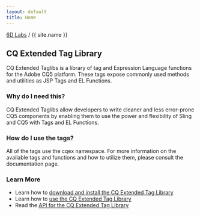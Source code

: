 ```yaml
---
layout: default
title: Home
---
```


[6D Labs](http://labs.sixdimensions.com) / {{ site.name }}

## CQ Extended Tag Library

CQ Extended Taglibs is a library of tag and Expression Language functions for the Adobe 
CQ5 platform. These tags expose commonly used methods and utilities as JSP Tags and EL 
Functions.

### Why do I need this?

CQ Extended Taglibs allow developers to write cleaner and less error-prone CQ5 components 
by enabling them to use the power and flexibility of Sling and CQ5 with Tags and EL 
Functions.

### How do I use the tags?

All of the tags use the cqex namespace. For more information on the available tags and 
functions and how to utilize them, please consult the documentation page.

### Learn More

 * Learn how to [download and install the CQ Extended Tag Library](installation.html)
 * Learn how to [use the CQ Extended Tag Library](usage.html)
 * Read the [API for the CQ Extended Tag Library](api.html)
